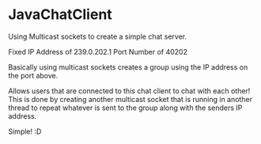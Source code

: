# JavaChatClient

Using Multicast sockets to create a simple chat server.

Fixed IP Address of 239.0.202.1
Port Number of 40202

Basically using multicast sockets creates a group using the IP address on the port above.

Allows users that are connected to this chat client to chat with each other!
This is done by creating another multicast socket that is running in another thread to repeat whatever is sent to the group along with the senders IP address.

Simple! :D
